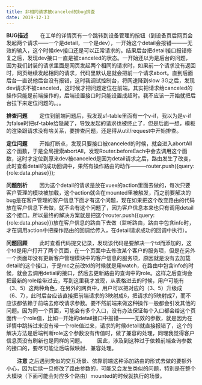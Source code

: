```yaml
---
title: 非相同请求被canceled的bug排查
date: 2019-12-13
---
```


**BUG描述** 
&emsp;&emsp;在工单的详情页有一个跳转到设备管理的按钮（到设备页后网页会发起两个请求——一个是detail，一个是dev），一开始这个detail会报错———无效的输入，这个时候dev接口还是可以正常请求的。结果后台把detail接口报错修复之后，发现dev接口一直是被canceled的状态。一开始还以为是后台的问题，因为我们封装的请求里面是网页发起两个相同的请求时，如果前一个请求没有返回时，网页继续发起相同的请求，代码里默认是就会把前一个请求abort。直到后面后台一直说他后台没有报错，这时我调试控制台，将网速降到slow 3G之后，发现dev请求不被canceled，这时候才把问题定位在前端。其实把请求给canceled的操作只能是前端操作的，后端设置接口时只能设置成超时。我不应该一开始就把后台拉下来定位问题的。。。

 **排查问题** 
 &emsp;&emsp;定位到前端问题后，我发现sf-table里面有一个v-if，我以为是v-if为false时把sf-table给隐藏了，导致发起的请求也被终止了，但是后面一想，模板的渲染跟请求没有啥关系，要排查问题，还是得从util/request中开始排查。

**定位问题** 
 &emsp;&emsp;开始打断点，发现只要接口被canceled的时候，就会进入abortAll这个函数，于是全局搜索abortAll，发现Router.beforeEach中会去调用这个函数，这时才定位到原来dev被canceled是因为detail请求之后，路由发生了改变，此时查看detail的成功回调中，果然有操作路由的动作———router.push({query:{role:data.phase}});
  
**问题剖析** 
 &emsp;&emsp;因为这个detail的请求是放在vuex的action里面去做的，每次只要客户管理的模块被加载，这个action就会在mounted里被触发，而之前要解决的bug是在客户管理的客户信息下面才有这个问题，现在如果把这个改变路由的代码放在客户信息下去做，就不会有这个问题了，因为客户信息本来也只有调用detail这个接口。所以最终的解决方案就是把这个router.push({query:{role:data.phase}})放在客户信息的路由下去做（监听路由，路由中包含info时，才在调用action中把操作路由的回调给传入，在detail请求成功的回调中执行）。
 
 **问题回顾** 
  &emsp;&emsp;此时查看代码提交记录，发现该代码是要解决一个td而添加的，这个td是用户打开了两个页面，在一个页面中去修改某个客户的服务项，但是在另外一个页面却没有更新客户管理模块中的客户信息的服务项，原因就是没有去加载detail的这个接口，于是mc之前改td的时候就是用watch，在路由中包含info的时候，就会去调用detial的接口，然后去更新路由的查询中的role。这样之后查询会把最新的role给带过去，写到这里我才发现，从表格进去的时候，用户可能有（3、5）这两种角色，在另外的网页中，用户可以把对应的（3、5）升级成（6、7），此时后台应该直接把前端请求的3映射成6，把请求的5映射成7，而不应该都依赖于前端去修改请求参数。要不然前端来做这种操作一般都会引发其他的问题。因为同一个页面，可能会有多个入口，没有办法保证每个入口都会给这个页面传一个role值，比如一开始的detail接口中报错———无效的参数，就是因为在详情中跳转过来没有带一个role值过来，请求的时候detail就直接报错了，这个的解决方法是后端判断role这个参数没有传值时，做了兼容的处理，同理我觉得客户信息页没有刷新也是同样的问题。
 &emsp;&emsp;因此，涉及到这种过于依赖前端查询参数的接口的，要尽可能让后端做映射、兼容处理。

&emsp;&emsp;**注意** 之后遇到类似的交互场景、依靠前端这种添加路由的形式去做的要额外小心，因为后续一旦修改了路由参数的，可能又会发生类似的问题，特别是在整个大模块（下面可能会对应多个路由）mounted的时候就执行的场景。